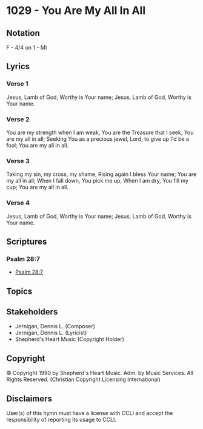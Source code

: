 # 1029 - You Are My All In All

## Notation

F - 4/4 on 1 - MI

## Lyrics

### Verse 1

Jesus, Lamb of God, Worthy is Your name; Jesus, Lamb of God, Worthy is Your name.

### Verse 2

You are my strength when I am weak, You are the Treasure that I seek, You are my all in all; Seeking You as a precious jewel, Lord, to give up I'd be a fool; You are my all in all.

### Verse 3

Taking my sin, my cross, my shame, Rising again I bless Your name; You are my all in all; When I fall down, You pick me up, When I am dry, You fill my cup; You are my all in all.

### Verse 4

Jesus, Lamb of God, Worthy is Your name; Jesus, Lamb of God, Worthy is Your name.


## Scriptures

### Psalm 28:7

- [Psalm 28:7](https://www.biblegateway.com/passage/?search=Psalm%2028%3A7)


## Topics


## Stakeholders

- Jernigan, Dennis L. (Composer)
- Jernigan, Dennis L. (Lyricist)
- Shepherd's Heart Music (Copyright Holder)

## Copyright

© Copyright 1990 by Shepherd's Heart Music. Adm. by Music Services. All Rights Reserved.
(Christian Copyright Licensing International)

## Disclaimers

User(s) of this hymn must have a license with CCLI and accept the responsibility of reporting its usage to CCLI.

